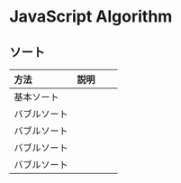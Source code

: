 # JavaScript Algorithm

## ソート

|方法|説明|||
|:---|:---|:---|:---|
|基本ソート||||
|バブルソート||||
|バブルソート||||
|バブルソート||||
|バブルソート||||
